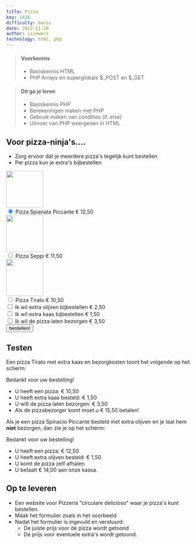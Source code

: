 ```yaml
---
title: Pizza
key: 1416
difficulty: basic
date: 2022-11-20
author: jsiewers
technology: html, php
---
```


> #### Voorkennis
> * Basiskennis HTML
> * PHP Arrays en superglobals $_POST en $_GET

> #### Dit ga je leren
> * Basiskennis PHP
> * Berekeningen maken met PHP
> * Gebruik maken van condities (if..else)
> * Uitvoer van PHP weergeven in HTML


## Voor pizza-ninja's....
* Zorg ervoor dat je meerdere pizza's tegelijk kunt bestellen
* Per pizza kun je extra's bijbestellen


<div class="html">
<div>
  <img style="width:100px;display:block;" src="https://static.edutorial.nl/php/pizzas/spianata_piccante.jpg">
  <input type="radio" name="pizza" id="spianata_piccante" value="12.50" checked>
  <label for="spianata_piccante">
      Pizza Spianata Piccante &euro; 12,50
  </label>
</div>
<div>
  <img style="width:100px;display:block;" src="https://static.edutorial.nl/php/pizzas/seppi.jpg">
  <input type="radio" name="pizza" id="seppi" value="11.50">
  <label for="seppi">
      Pizza Seppi &euro; 11,50
  </label>
</div>
<div>
  <img style="width:100px;display:block;" src="https://static.edutorial.nl/php/pizzas/tirato.jpg">
  <input type="radio" name="pizza" id="tirato" value="10.50">
  <label for="tirato">
      Pizza Tirato  &euro; 10,50
  </label>
</div>
<div>
  <input type="checkbox" id="olijven" name="olijven">
  <label for="olijven">
      Ik wil extra olijven bijbestellen &euro; 2,50
  </label>
</div>
<div>
  <input type="checkbox" id="kaas" name="kaas">
  <label for="kaas">
      Ik wil extra kaas bijbestellen &euro; 1,50
  </label>
</div>
<div>
  <input type="checkbox" id="bezorgen" name="bezorgen">
  <label for="bezorgen">
      Ik wil de pizza laten bezorgen &euro; 3,50
  </label>
</div>
<div>
  <input type="submit" value="bestellen!">
</div>
</div>

## Testen
Een pizza Tirato met extra kaas en bezorgkosten toont het volgende op het scherm:

Bedankt voor uw bestelling!
* U heeft een pizza: &euro; 10,50
* U heeft extra kaas besteld: &euro; 1,50
* U wilt de pizza laten bezorgen: &euro; 3,50
* Als de pizzabezorger komt moet u &euro; 15,50 betalen!

Als je een pizza Spinacio Piccante  besteld met extra olijven en je laat hem **niet** bezorgen, dan zie je op het scherm:

Bedankt voor uw bestelling!
* U heeft een pizza: &euro; 12,50
* U heeft extra olijven besteld: &euro; 1,50
* U komt de pizza zelf afhalen
* U betaalt &euro; 14,00 aan onze kassa.


## Op te leveren
* Een website voor Pizzeria "circulare delicioso" waar je pizza's kunt bestellen.
* Maak het formulier zoals in het voorbeeld
* Nadat het formulier is ingevuld en verstuurd:
  * De juiste prijs voor de pizza wordt getoond
  * De prijs voor eventuele extra's wordt getoond.
